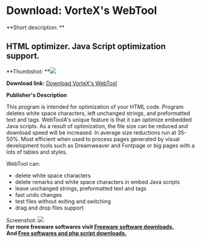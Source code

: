 # Download: VorteX's WebTool

**Short description: **

## HTML optimizer. Java Script optimization support.

  
**Thumbshot: **![](http://www.freewarefiles.com/screenshot/vortex_wt_md.gif)   
  
**Download link:** [Download VorteX's WebTool](http://freesoftwares.boysofts.com/VorteXs-WebTool_program_10366.html)  
  

**Publisher's Description**  
  

This program is intended for optimization of your HTML code. Program deletes
white space characters, left unchanged strings, and preformatted text and
tags. WebToolA's unique feature is that it can optimize embedded Java scripts.
As a result of optimization, the file size can be reduced and download speed
will be increased. In average size reductions run at 35-50%. Most efficient
when used to process pages generated by visual development tools such as
Dreamweaver and Fontpage or big pages with a lots of tables and styles.

WebTool can:

  * delete white space characters 
  * delete remarks and white space characters in embed Java scripts 
  * leave unchanged strings, preformatted text and tags 
  * fast undo changes 
  * test files without exiting and switching 
  * drag and drop files support 

  
  
Screenshot: ![](http://www.freewarefiles.com/screenshot/vortex_wt.gif)  
**For more freeware softwares visit [Freeware software downloads.](http://freesoftwares.boysofts.com/)**   
**And [Free softwares and php script downloads.](http://www.boysofts.com/)**

